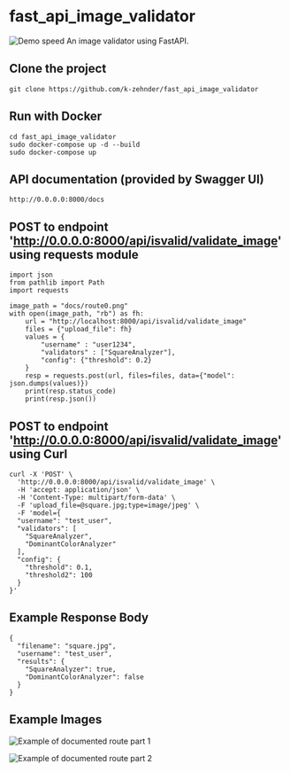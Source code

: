 # fast_api_image_validator
![Demo speed](https://github.com/k-zehnder/fast_api_image_validator/blob/main/docs/demo_speed.png)
An image validator using FastAPI.

## Clone the project

```
git clone https://github.com/k-zehnder/fast_api_image_validator
```

## Run with Docker
```
cd fast_api_image_validator
sudo docker-compose up -d --build
sudo docker-compose up
```

## API documentation (provided by Swagger UI)
```
http://0.0.0.0:8000/docs
```

## POST to endpoint 'http://0.0.0.0:8000/api/isvalid/validate_image' using requests module

```
import json
from pathlib import Path
import requests

image_path = "docs/route0.png"
with open(image_path, "rb") as fh:
    url = "http://localhost:8000/api/isvalid/validate_image"
    files = {"upload_file": fh}
    values = {
        "username" : "user1234", 
        "validators" : ["SquareAnalyzer"],
        "config": {"threshold": 0.2}
    }
    resp = requests.post(url, files=files, data={"model": json.dumps(values)})
    print(resp.status_code)
    print(resp.json())
```

## POST to endpoint 'http://0.0.0.0:8000/api/isvalid/validate_image' using Curl

```
curl -X 'POST' \
  'http://0.0.0.0:8000/api/isvalid/validate_image' \
  -H 'accept: application/json' \
  -H 'Content-Type: multipart/form-data' \
  -F 'upload_file=@square.jpg;type=image/jpeg' \
  -F 'model={
  "username": "test_user",
  "validators": [
    "SquareAnalyzer",
    "DominantColorAnalyzer"
  ],
  "config": {
    "threshold": 0.1,
    "threshold2": 100
  }
}'
```

## Example Response Body

```	
{
  "filename": "square.jpg",
  "username": "test_user",
  "results": {
    "SquareAnalyzer": true,
    "DominantColorAnalyzer": false
  }
}
```

## Example Images
![Example of documented route part 1](https://github.com/k-zehnder/fast_api_image_validator/blob/main/docs/route0.png)

![Example of documented route part 2](https://github.com/k-zehnder/fast_api_image_validator/blob/main/docs/route2.png)
